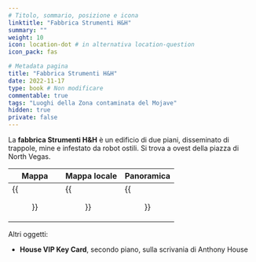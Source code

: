 ```yaml
---
# Titolo, sommario, posizione e icona
linktitle: "Fabbrica Strumenti H&H"
summary: ""
weight: 10
icon: location-dot # in alternativa location-question
icon_pack: fas

# Metadata pagina
title: "Fabbrica Strumenti H&H"
date: 2022-11-17
type: book # Non modificare
commentable: true
tags: "Luoghi della Zona contaminata del Mojave"
hidden: true
private: false
---
```


<div class="fnv">

La **fabbrica Strumenti H&H** è un edificio di due piani, disseminato di trappole, mine e infestato da robot ostili. Si trova a ovest della piazza di North Vegas.

| Mappa                           | Mappa locale                    | Panoramica                  |
| ------------------------------- | ------------------------------- | --------------------------- |
| {{<figure src="fnv/H&H_Tools_Factory_loc.webp">}} | {{<figure src="fnv/H&H_Tools_Factory_map.webp">}} | {{<figure src="fnv/H&H_Tools_Factory.webp">}} |

Altri oggetti:
- **House VIP Key Card**, secondo piano, sulla scrivania di Anthony House

</div>

